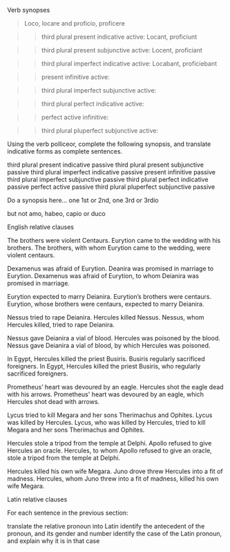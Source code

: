 Verb synopses

> Loco, locare and proficio, proficere

>> third plural present indicative active: Locant, proficiunt

>> third plural present subjunctive active: Locent, proficiant

>> third plural imperfect indicative active: Locabant, proficiebant

>> present infinitive active:

>> third plural imperfect subjunctive active:

>> third plural perfect indicative active:

>> perfect active infinitive:

>> third plural pluperfect subjunctive active:


Using the verb polliceor, complete the following synopsis, and translate indicative forms as complete sentences.

third plural present indicative passive
third plural present subjunctive passive
third plural imperfect indicative passive
present infinitive passive
third plural imperfect subjunctive passive
third plural perfect indicative passive
perfect active passive
third plural pluperfect subjunctive passive

Do a synopsis here… one 1st or 2nd, one 3rd or 3rdio

but not amo, habeo, capio or duco


English relative clauses


The brothers were violent Centaurs. Eurytion came to the wedding with his brothers. The brothers, with whom Eurytion came to the wedding, were violent centaurs.

Dexamenus was afraid of Eurytion. Deanira was promised in marriage to Eurytion. Dexamenus was afraid of Eurytion, to whom Deianira was promised in marriage.

Eurytion expected to marry Deianira. Eurytion’s brothers were centaurs. Eurytion, whose brothers were centaurs, expected to marry Deianira.

Nessus tried to rape Deianira. Hercules killed Nessus. Nessus, whom Hercules killed, tried to rape Deianira.

Nessus gave Deianira a vial of blood. Hercules was poisoned by the blood. Nessus gave Deianira a vial of blood, by which Hercules was poisoned.

In Egypt, Hercules killed the priest Busiris. Busiris regularly sacrificed foreigners. In Egypt, Hercules killed the priest Busiris, who regularly sacrificed foreigners.

Prometheus’ heart was devoured by an eagle. Hercules shot the eagle dead with his arrows. Prometheus' heart was devoured by an eagle, which Hercules shot dead with arrows.

Lycus tried to kill Megara and her sons Therimachus and Ophites. Lycus was killed by Hercules. Lycus, who was killed by Hercules, tried to kill Megara and her sons Therimachus and Ophites.

Hercules stole a tripod from the temple at Delphi. Apollo refused to give Hercules an oracle. Hercules, to whom Apollo refused to give an oracle, stole a tripod from the temple at Delphi.

Hercules killed his own wife Megara. Juno drove threw Hercules into a fit of madness. Hercules, whom Juno threw into a fit of madness, killed his own wife Megara.


Latin relative clauses


For each sentence in the previous section:

translate the relative pronoun into Latin
identify the antecedent of the pronoun, and its gender and number
identify the case of the Latin pronoun, and explain why it is in that case

